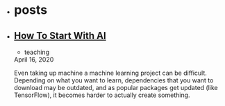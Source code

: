 <ul class="posts">
    <li>
      <h1 id="posts-label">posts</h1>
    </li><li><a class="post-link" href="/teaching/AI">
          <h2 class="post-title">How To Start With AI</h2>
        </a>
        <div class="post-meta">
          <ul class="post-categories"><li>teaching</li></ul>
          <div class="post-date">
            <i class="icon-calendar"></i>
            April 16, 2020</div>
        </div>
        <div class="post"><p>Even taking up machine a machine learning project can be difficult. Depending on what you want to learn, dependencies that you want to download may be outdated, and as popular packages get updated (like TensorFlow), it becomes harder to actually create something.</p>
            

            


